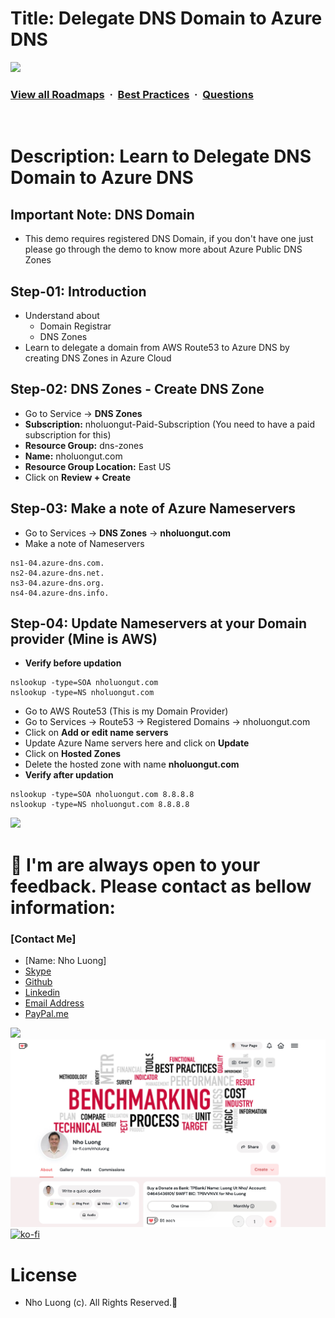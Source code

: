 # Title: Delegate DNS Domain to Azure DNS 

![](https://i.imgur.com/waxVImv.png)
### [View all Roadmaps](https://github.com/nholuongut/all-roadmaps) &nbsp;&middot;&nbsp; [Best Practices](https://github.com/nholuongut/all-roadmaps/blob/main/public/best-practices/) &nbsp;&middot;&nbsp; [Questions](https://www.linkedin.com/in/nholuong/)
<br/>

# Description: Learn to Delegate DNS Domain to Azure DNS 
## Important Note: DNS Domain
- This demo requires registered DNS Domain, if you don't have one just please go through the demo to know more about Azure Public DNS Zones

## Step-01: Introduction
- Understand about
  - Domain Registrar
  - DNS Zones
- Learn to delegate a domain from AWS Route53 to Azure DNS by creating DNS Zones in Azure Cloud 


## Step-02: DNS Zones - Create DNS Zone
- Go to Service -> **DNS Zones**
- **Subscription:** nholuongut-Paid-Subscription (You need to have a paid subscription for this)
- **Resource Group:** dns-zones
- **Name:** nholuongut.com
- **Resource Group Location:** East US
- Click on **Review + Create**

## Step-03: Make a note of Azure Nameservers
- Go to Services -> **DNS Zones** -> **nholuongut.com**
- Make a note of Nameservers
```
ns1-04.azure-dns.com.
ns2-04.azure-dns.net.
ns3-04.azure-dns.org.
ns4-04.azure-dns.info.
```

## Step-04: Update Nameservers at your Domain provider (Mine is AWS)
- **Verify before updation**
```
nslookup -type=SOA nholuongut.com
nslookup -type=NS nholuongut.com
```
- Go to AWS Route53 (This is my Domain Provider)
- Go to Services -> Route53 -> Registered Domains -> nholuongut.com
- Click on **Add or edit name servers**
- Update Azure Name servers here and click on **Update**
- Click on **Hosted Zones**
- Delete the hosted zone with name **nholuongut.com**
- **Verify after updation**
```
nslookup -type=SOA nholuongut.com 8.8.8.8
nslookup -type=NS nholuongut.com 8.8.8.8
```

![](https://i.imgur.com/waxVImv.png)
# 🚀 I'm are always open to your feedback.  Please contact as bellow information:
### [Contact Me]
* [Name: Nho Luong]
* [Skype](luongutnho_skype)
* [Github](https://github.com/nholuongut/)
* [Linkedin](https://www.linkedin.com/in/nholuong/)
* [Email Address](luongutnho@hotmail.com)
* [PayPal.me](https://www.paypal.com/paypalme/nholuongut)

![](https://i.imgur.com/waxVImv.png)
![](Donate.png)
[![ko-fi](https://ko-fi.com/img/githubbutton_sm.svg)](https://ko-fi.com/nholuong)

# License
* Nho Luong (c). All Rights Reserved.🌟